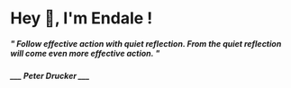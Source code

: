 <h1 title="head"> Hey 👋, I'm Endale !</h1>

**<h5><i>" Follow effective action with quiet reflection. From the quiet reflection will come even more effective action. "</i></h5>**

*<b>___ Peter Drucker ___</b>*
